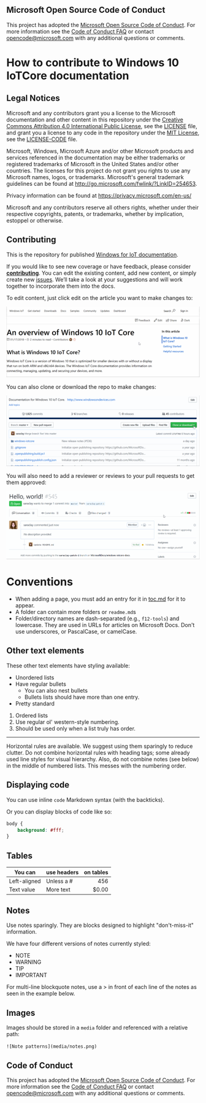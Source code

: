 ## Microsoft Open Source Code of Conduct

This project has adopted the [Microsoft Open Source Code of Conduct](https://opensource.microsoft.com/codeofconduct/).
For more information see the [Code of Conduct FAQ](https://opensource.microsoft.com/codeofconduct/faq/) or contact [opencode@microsoft.com](mailto:opencode@microsoft.com) with any additional questions or comments.

# How to contribute to Windows 10 IoTCore documentation

## Legal Notices
Microsoft and any contributors grant you a license to the Microsoft documentation and other content
in this repository under the [Creative Commons Attribution 4.0 International Public License](https://creativecommons.org/licenses/by/4.0/legalcode),
see the [LICENSE](LICENSE) file, and grant you a license to any code in the repository under the [MIT License](https://opensource.org/licenses/MIT), see the
[LICENSE-CODE](LICENSE-CODE) file.

Microsoft, Windows, Microsoft Azure and/or other Microsoft products and services referenced in the documentation
may be either trademarks or registered trademarks of Microsoft in the United States and/or other countries.
The licenses for this project do not grant you rights to use any Microsoft names, logos, or trademarks.
Microsoft's general trademark guidelines can be found at http://go.microsoft.com/fwlink/?LinkID=254653.

Privacy information can be found at https://privacy.microsoft.com/en-us/

Microsoft and any contributors reserve all others rights, whether under their respective copyrights, patents,
or trademarks, whether by implication, estoppel or otherwise.

## Contributing

This is the repository for published [Windows for IoT documentation](https://docs.microsoft.com/windows/iot-core).

If you would like to see new coverage or have feedback, please consider [**contributing**](./CONTRIBUTING.md).  You can edit the existing content, add new content, or simply create new [issues](https://github.com/MicrosoftDocs/windows-iotcore-docs/issues). We’ll take a look at your suggestions and will work together to incorporate them into the docs.

To edit content, just click edit on the article you want to make changes to:

![Gif on how to edit docs](windows-iotcore/media/edit-doc.gif)

You can also clone or download the repo to make changes:

![Gif on how to clone or download repo](windows-iotcore/media/download-repo.gif)

You will also need to add a reviewer or reviews to your pull requests to get them approved:

![Adding reviewers to your pull request](windows-iotcore/media/reviewers.gif)

# Conventions

- When adding a page, you must add an entry for it in [toc.md](windows-iotcore/TOC.md) for it to appear.
- A folder can contain more folders or `readme.md`s
- Folder/directory names are dash-separated (e.g., `f12-tools`) and lowercase. They are used in URLs for articles on Microsoft Docs. Don't use underscores, or PascalCase, or camelCase.

## Other text elements

These other text elements have styling available:

* Unordered lists
* Have regular bullets
   * You can also nest bullets
   * Bullets lists should have more than one entry.
* Pretty standard

1. Ordered lists
2. Use regular ol' western-style numbering.
3. Should be used only when a list truly has order.

_________________________

Horizontal rules are available. We suggest using them sparingly to reduce clutter.
Do not combine horizontal rules with heading tags; some already used line styles for visual hierarchy.
Also, do not combine notes (see below) in the middle of numbered lists. This messes with the numbering order.

## Displaying code

You can use inline `code` Markdown syntax (with the backticks).

Or you can display blocks of code like so:

```css
body {
    background: #fff;
}
```

## Tables

| You can     | use headers | on tables    |
|-------------|-------------|-------------:|
| Left-aligned| Unless a #  | 456          |
| Text value  | More text   | $0.00        |

## Notes

Use notes sparingly. They are blocks designed to highlight "don't-miss-it" information.

We have four different versions of notes currently styled:
- NOTE
- WARNING
- TIP
- IMPORTANT


For multi-line blockquote notes, use a > in front of each line of the notes as seen in the example below.

## Images

Images should be stored in a `media` folder and referenced with a relative path:

`![Note patterns](media/notes.png)`


## Code of Conduct
This project has adopted the [Microsoft Open Source Code of Conduct](https://opensource.microsoft.com/codeofconduct/). For more information see the [Code of Conduct FAQ](https://opensource.microsoft.com/codeofconduct/faq/) or contact [opencode@microsoft.com](mailto:opencode@microsoft.com) with any additional questions or comments.
